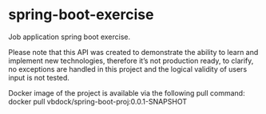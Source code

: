 # spring-boot-exercise
Job application spring boot exercise.

Please note that this API was created to demonstrate the ability to learn and implement new technologies, therefore it’s not production ready, to clarify, no exceptions are handled in this project and the logical validity of users input is not tested.

Docker image of the project is available via the following pull command: 
docker pull vbdock/spring-boot-proj:0.0.1-SNAPSHOT
